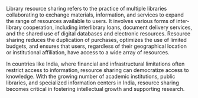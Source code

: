 Library resource sharing refers to the practice of multiple libraries collaborating to exchange materials, information, and services to expand the range of resources available to users. It involves various forms of inter-library cooperation, including interlibrary loans, document delivery services, and the shared use of digital databases and electronic resources. Resource sharing reduces the duplication of purchases, optimizes the use of limited budgets, and ensures that users, regardless of their geographical location or institutional affiliation, have access to a wide array of resources.

In countries like India, where financial and infrastructural limitations often restrict access to information, resource sharing can democratize access to knowledge. With the growing number of academic institutions, public libraries, and specialized information centers in India, resource sharing becomes critical in fostering intellectual growth and supporting research.